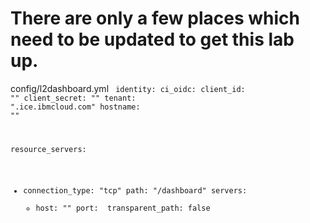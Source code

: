 There are only a few places which need to be updated to get this lab up.
========================================================================


config/l2dashboard.yml
<code>
identity:
  ci_oidc:
    client_id: "<client-id>"
    client_secret: "<client-secret>"
    tenant: "<tenant>.ice.ibmcloud.com"
    hostname: "<vanity-hostname-or-just-use-full-tenant-name>"
  
  resource_servers:
  - connection_type: "tcp"
    path: "/dashboard"
    servers:
      - host: "<ip>"
        port: <port>
    transparent_path: false
  </code>
  
  


